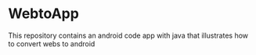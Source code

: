 # WebtoApp
This repository contains an android code app with java that illustrates how to convert webs to android
